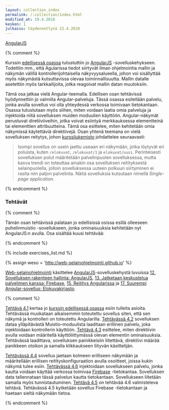 ```yaml
---
layout: collection_index
permalink: /:collection/index.html
modified_at: 19.4.2018
kesken: 1
julkaisu: täydennettynä 22.4.2018
---
```


[AngularJS](https://docs.angularjs.org/guide/introduction)


{% comment %}

Kurssin [edellisessä osassa](../osa3) tutustuttiin jo [AngularJS][AngularJS] -sovelluskehykseen. Todettiin mm., että Agularissa tiedot siirtyvät ilman ohjelmointia mallin ja näkymän välillä kontrollerijohtaisella näkyvyysalueella, johon voi sisällyttää myös näkymästä kutsuttavissa olevaa toiminnallisuutta. Mallin datalle asetettiin myös tarkkailijoita, jotka reagoivat mallin datan muutoksiin.

[AngularJS]: https://angularjs.org

Tämä osa jatkaa vielä Angular-teemalla. Edellisen osan tehtävissä hyödynnettiin jo valmiita Angular-palveluja. Tässä osassa esitellään palvelu, jonka avulla sovellus voi olla yhteydessä verkossa toimivaan tietokantaan. Osassa tutustutaan myös siihen, miten voidaan laatia omia palveluja ja injektoida niitä sovelluksen muiden moduulien käyttöön. Angular-näkymät perustuvat diretiiviiveihin, jotka voivat esiintyä merkkauksessa elementteinä tai elementtien attribuutteina. Tämä osa esittelee, miten kehitetään omia  näkymissä käytettäviä direktiivejä. Osan yhtenä teemana on vielä sovelluksen reitytys, johon [kurssilukemisto][weso] johdattelee seuraavasti:

> Isompi sovellus on usein jaettu useaan eri näkymään, jotka löytyvät eri poluista, kuten `/elokuvat`, `/elokuvat/1` ja `elokuvat/uusi`. Perinteisesti sovelluksen polut määritetään palvelinpuolen sovelluksessa, mutta kasva trendi on toteuttaa ainakin osa sovelluksen reitityksestä selainpuolella, jolloin sovelluksessa uuteen polkuun siirtyminen ei rasita niin paljon palvelinta. Näitä sovelluksia kutsutaan nimellä *Single-page application*.

[weso]: {{site.baseurl}}/weso/

{% endcomment %}



### Tehtävät

{% comment %}


Tämän osan tehtävissä palataan jo edellisissä osissa esillä olleeseen puhelinmuistio -sovellukseen, jonka ominaisuuksia kehitetään nyt AngularJS:n avulla. Osa sisältää kuusi tehtävää:

{% endcomment %}


{% include exercises_list.md %}


{% assign weso = 'http://web-selainohjelmointi.github.io' %}

[Web-selainohjelmointi]({{weso}}) käsittelee 
[AngularJS](https://docs.angularjs.org/guide/introduction)-sovelluskehystä luvuissa
[12. Sovelluksen rakenteen hallinta: AngularJS]({{weso}}/#12-Sovelluksen-rakenteen-hallinta:-AngularJS),
[13. Jatketaan keskustelua palvelimen kanssa: Firebase]({{weso}}/#13-Jatketaan-keskustelua-palvelimen-kanssa:-Firebase),
[15. Reititys Angularissa]({{weso}}/#15-Reititys-Angularissa) ja
[17. Suurempi Angular-sovellus: Elokuvakirjasto]({{weso}}/#17-Suurempi-Angular-sovellus:-Elokuvakirjasto).   



{% comment %}

[Tehtävä 4.1](tehtava41) kertaa jo [kurssin edellisessä osassa](../osa3) esiin tulleita asioita. Tehtävässä muokataan aikaisemmin toteutettu sovellus siten, että sen näkymä ja kontrolleri on toteutettu Angularilla. [Tehtävässä 4.2](tehtava42) sovelluksen dataa ylläpitävästä Muistio-moduulista laaditaan erillinen palvelu, joka injektoidaan kontrollerin käyttöön. [Tehtävä 4.3](tehtava43) esittelee, miten direktiivin avulla voidaan määritellä käyttöliittymässä olevan elementin ominaisuuksia. Tehtävässä laadittava, sovelluksen painikkeisiin liitettävä, direktiivi määrää panikkeen otsikon ja samalla klikkaukseen liityvän käsittelijän.

[Tehtävässä 4.4](tehtava44) sovellus jaetaan kolmeen erilliseen näkymään ja määritellään erillisen reitityskonfiguraation avulla osoitteet, joissa kukin näkymä tulee esiin. [Tehtävässä 4.6](tehtava46) injektoidaan sovellukseen palvelu, jonka kautta voidaan käyttää verkossa toimivaa [Firebase][Firebase] -tietokantaa. Sovelluksen data tallennataan tässä palvelun kautta tietokantaan. Sovellukseen liitetään samalla myös tunnistautuminen. [Tehtävä 4.5](tehtava45) on tehtävää 4.6 valmisteleva tehtävä. Tehtävässä 4.5 kytketään sovellus Firebase -tietokantaan ja haetaan sieltä näkymään tietoa.

[Firebase]: https://firebase.google.com

{% endcomment %}
